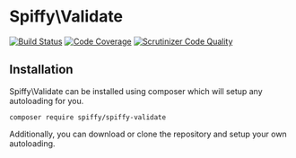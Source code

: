 # Spiffy\Validate

[![Build Status](https://travis-ci.org/spiffyjr/spiffy-validate.svg)](https://travis-ci.org/spiffyjr/spiffy-validate)
[![Code Coverage](https://scrutinizer-ci.com/g/spiffyjr/spiffy-validate/badges/coverage.png?b=develop)](https://scrutinizer-ci.com/g/spiffyjr/spiffy-validate/?branch=develop)
[![Scrutinizer Code Quality](https://scrutinizer-ci.com/g/spiffyjr/spiffy-validate/badges/quality-score.png?b=develop)](https://scrutinizer-ci.com/g/spiffyjr/spiffy-validate/?branch=develop)

## Installation

Spiffy\Validate can be installed using composer which will setup any autoloading for you.

`composer require spiffy/spiffy-validate`

Additionally, you can download or clone the repository and setup your own autoloading.